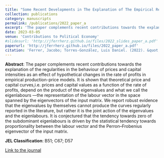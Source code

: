 ```yaml
---
title: "Some Recent Developments in The Explanation of The Empirical Relationship Between Prices and Distribution"
collection: publications
category: manuscripts
permalink: /publications/2022_paper_a
excerpt: 'The paper complements recent contributions towards the explanation of the regularities in the behaviour of prices and capital intensities as an effect of hypothetical changes in the rate of profits in empirical production-price models.'
date: 2023-03-05
venue: 'Contributions to Political Economy'
#slidesurl: 'http://jferrherz.github.io/files/2022_slides_paper_a.pdf'
paperurl: 'http://jferrherz.github.io/files/2022_paper_a.pdf'
citation: 'Ferrer, Jacobo; Torres-González, Luis Daniel. (2022). &quot; Some Recent Developments in The Explanation of The Empirical Relationship Between Prices and Distribution &quot; <i>Contributions to Political Economy</i>. vol. 41, 35-64'
---
```

**Abstract**: The paper complements recent contributions towards the explanation of the regularities in the behaviour of prices and capital intensities as an effect of hypothetical changes in the rate of profits in empirical production-price models. It is shown that theoretical price and capital curves,i.e. prices and capital values as a function of the rate of profits, depend on the product of the eigenvalues and what we call the eigenlabours —the representation of the labour vector in the space spanned by the eigenvectors of the input matrix. We report robust evidence that the eigenvalues by themselves cannot produce the curves regularly reported in the literature, but rather it is the joint action of the eigenvalues and the eigenlabours. It is conjectured that the tendency towards zero of the subdominant eigenlabours is driven by the statistical tendency towards proportionality between the labour vector and the Perron–Frobenius eigenvector of the input matrix.

**JEL Classification**: B51; C67; D57

[Link to the journal](https://doi.org/10.1093/cpe/bzac002)

